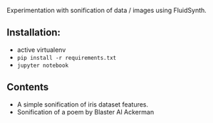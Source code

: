 Experimentation with sonification of data / images using FluidSynth.

## Installation:

* active virtualenv
* `pip install -r requirements.txt`
* `jupyter notebook`

## Contents

* A simple sonification of iris dataset features.
* Sonification of a poem by Blaster Al Ackerman 
